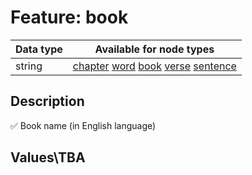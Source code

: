 <h1>Feature: book</h1>

<table>
<thead>
<tr>
  <th>Data type</th>
  <th>Available for node types</th>
</tr>
</thead>
<tbody>
<tr>
  <td>string</td>
  <td><A HREF="featurebynodetype.md#chapter">chapter</A> <A HREF="featurebynodetype.md#word">word</A> <A HREF="featurebynodetype.md#book">book</A> <A HREF="featurebynodetype.md#verse">verse</A> <A HREF="featurebynodetype.md#sentence">sentence</A></td>
</tr>
</tbody>
</table>

<h2>Description</h2>

<p>✅ Book name (in English language)</p>

<h2>Values\TBA</h2>

